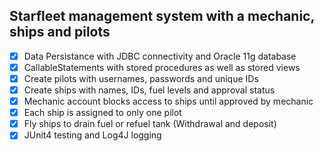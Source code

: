 ## Starfleet management system with a mechanic, ships and pilots

- [x] Data Persistance with JDBC connectivity and Oracle 11g database
- [X] CallableStatements with stored procedures as well as stored views
- [x] Create pilots with usernames, passwords and unique IDs
- [x] Create ships with names, IDs, fuel levels and approval status
- [x] Mechanic account blocks access to ships until approved by mechanic
- [x] Each ship is assigned to only one pilot
- [x] Fly ships to drain fuel or refuel tank (Withdrawal and deposit)
- [x] JUnit4 testing and Log4J logging
